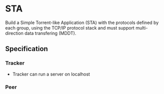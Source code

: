 # STA

Build a Simple Torrent-like Application (STA) with the protocols defined by each group, using the TCP/IP protocol stack and must support multi-direction data transfering (MDDT).

## Specification

### Tracker

-   Tracker can run a server on localhost

### Peer
